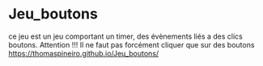 # Jeu_boutons
ce jeu est un jeu comportant un timer, des évènements liés a des clics boutons. Attention !!! Il ne faut pas forcément cliquer que sur des boutons
https://thomaspineiro.github.io/Jeu_boutons/
